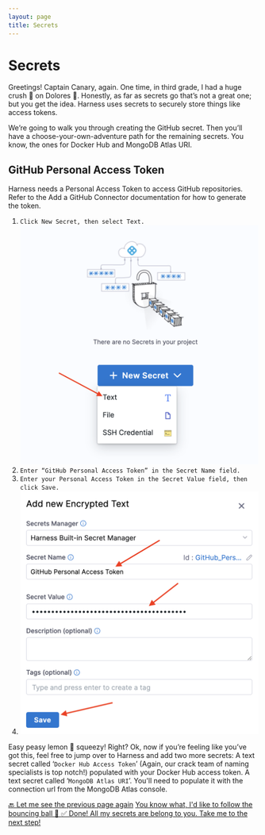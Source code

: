 ```yaml
---
layout: page
title: Secrets
---
```


# Secrets
Greetings! Captain Canary, again. One time, in third grade, I had a huge crush 💞 on Dolores 🦢. Honestly, as far as secrets go that’s not a great one; but you get the idea. Harness uses secrets to securely store things like access tokens. 

We’re going to walk you through creating the GitHub secret. Then you’ll have a choose-your-own-adventure path for the remaining secrets. You know, the ones for Docker Hub and MongoDB Atlas URI.

## GitHub Personal Access Token
Harness needs a Personal Access Token to access GitHub repositories. Refer to the Add a GitHub Connector documentation for how to generate the token.

1. `Click New Secret, then select Text.`
   ![Picture of the Harness new secret UI](assets/images/1.png)
2. `Enter “GitHub Personal Access Token” in the Secret Name field.`
3. `Enter your Personal Access Token in the Secret Value field, then click Save.`
4. ![Picture of the Harness new encrypted text secret UI](assets/images/2.png)


Easy peasy lemon 🍋 squeezy! Right? Ok, now if you’re feeling like you’ve got this, feel free to jump over to Harness and add two more secrets:
A text secret called ‘`Docker Hub Access Token`’ (Again, our crack team of naming specialists is top notch!) populated with your Docker Hub access token.
A text secret called ‘`MongoDB Atlas URI`’. You'll need to populate it with the connection url from the MongoDB Atlas console.

<a class="btn btn-primary" href="creatingTheNamespace">🔙 Let me see the previous page again</a>
<a class="btn btn-primary" href="secretsDetails">You know what, I'd like to follow the bouncing ball 🏀 </a>
<a class="btn btn-primary" href="connectorsIntro">✅ Done! All my secrets are belong to you. Take me to the next step!</a>